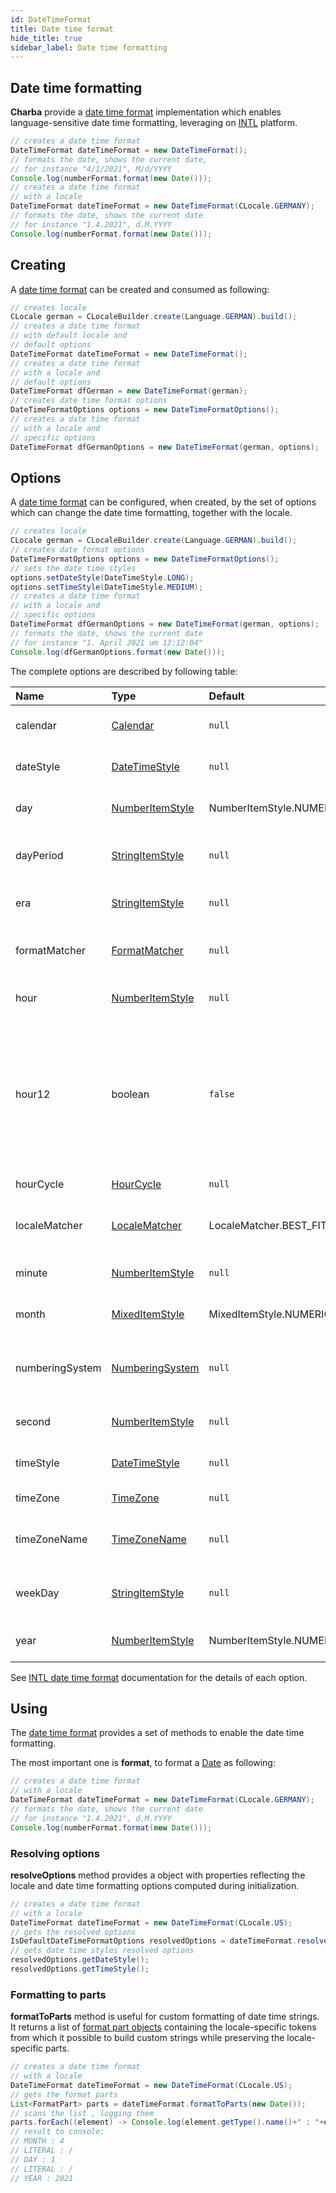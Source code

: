 ```yaml
---
id: DateTimeFormat
title: Date time format
hide_title: true
sidebar_label: Date time formatting
---
```

## Date time formatting

**Charba** provide a [date time format](https://pepstock-org.github.io/Charba/5.1/org/pepstock/charba/client/intl/DateTimeFormat.html) implementation which enables language-sensitive date time formatting, leveraging on [INTL](https://developer.mozilla.org/en-US/docs/Web/JavaScript/Reference/Global_Objects/Intl/DateTimeFormat) platform.

```java
// creates a date time format
DateTimeFormat dateTimeFormat = new DateTimeFormat();
// formats the date, shows the current date, 
// for instance "4/1/2021", M/d/YYYY
Console.log(numberFormat.format(new Date()));
// creates a date time format 
// with a locale
DateTimeFormat dateTimeFormat = new DateTimeFormat(CLocale.GERMANY);
// formats the date, shows the current date 
// for instance "1.4.2021", d.M.YYYY
Console.log(numberFormat.format(new Date()));
```

## Creating

A [date time format](https://pepstock-org.github.io/Charba/5.1/org/pepstock/charba/client/intl/DateTimeFormat.html) can be created and consumed as following: 

```java
// creates locale
CLocale german = CLocaleBuilder.create(Language.GERMAN).build();
// creates a date time format
// with default locale and
// default options
DateTimeFormat dateTimeFormat = new DateTimeFormat();
// creates a date time format
// with a locale and
// default options
DateTimeFormat dfGerman = new DateTimeFormat(german);
// creates date time format options
DateTimeFormatOptions options = new DateTimeFormatOptions();
// creates a date time format
// with a locale and
// specific options
DateTimeFormat dfGermanOptions = new DateTimeFormat(german, options);
```

## Options

A [date time format](https://pepstock-org.github.io/Charba/5.1/org/pepstock/charba/client/intl/DateTimeFormat.html) can be configured, when created, by the set of options which can change the date time formatting, together with the locale.

```java
// creates locale
CLocale german = CLocaleBuilder.create(Language.GERMAN).build();
// creates date format options
DateTimeFormatOptions options = new DateTimeFormatOptions();
// sets the date time styles
options.setDateStyle(DateTimeStyle.LONG);
options.setTimeStyle(DateTimeStyle.MEDIUM);
// creates a date time format
// with a locale and
// specific options
DateTimeFormat dfGermanOptions = new DateTimeFormat(german, options);
// formats the date, shows the current date 
// for instance "1. April 2021 um 12:12:04"
Console.log(dfGermanOptions.format(new Date()));
```

The complete options are described by following table:

| Name | Type | Default | Description
| :- | :- | :- | :-
| calendar | [Calendar](https://pepstock-org.github.io/Charba/5.1/org/pepstock/charba/client/intl/enums/Calendar.html) | `null` | The calendar to use for formatting.
| dateStyle | [DateTimeStyle](https://pepstock-org.github.io/Charba/5.1/org/pepstock/charba/client/intl/enums/DateTimeStyle.html) | `null` | The date style to use when formatting.
| day | [NumberItemStyle](https://pepstock-org.github.io/Charba/5.1/org/pepstock/charba/client/intl/enums/NumberItemStyle.html) | NumberItemStyle.NUMERIC | The representation of the day.
| dayPeriod | [StringItemStyle](https://pepstock-org.github.io/Charba/5.1/org/pepstock/charba/client/intl/enums/StringItemStyle.html) | `null` | The way day periods should be expressed.
| era | [StringItemStyle](https://pepstock-org.github.io/Charba/5.1/org/pepstock/charba/client/intl/enums/StringItemStyle.html) | `null` | The representation of the era.
| formatMatcher | [FormatMatcher](https://pepstock-org.github.io/Charba/5.1/org/pepstock/charba/client/intl/enums/FormatMatcher.html) | `null` | The format matching algorithm to use. 
| hour | [NumberItemStyle](https://pepstock-org.github.io/Charba/5.1/org/pepstock/charba/client/intl/enums/NumberItemStyle.html) | `null` | The representation of the hour. 
| hour12 | boolean | `false` | Whether to use 12-hour time (as opposed to 24-hour time).<br/> This option overrides the `hourCycle` option in case both are present.
| hourCycle | [HourCycle](https://pepstock-org.github.io/Charba/5.1/org/pepstock/charba/client/intl/enums/HourCycle.html) | `null` | The hour cycle to use.
| localeMatcher | [LocaleMatcher](https://pepstock-org.github.io/Charba/5.1/org/pepstock/charba/client/intl/enums/LocaleMatcher.html) | LocaleMatcher.BEST_FIT | The locale matching algorithm to use.
| minute | [NumberItemStyle](https://pepstock-org.github.io/Charba/5.1/org/pepstock/charba/client/intl/enums/NumberItemStyle.html) | `null` | The representation of the minute. 
| month | [MixedItemStyle](https://pepstock-org.github.io/Charba/5.1/org/pepstock/charba/client/intl/enums/MixedItemStyle.html) | MixedItemStyle.NUMERIC | The representation of the month.
| numberingSystem | [NumberingSystem](https://pepstock-org.github.io/Charba/5.1/org/pepstock/charba/client/intl/enums/NumberingSystem.html) | `null` | The numbering system to use for date time formatting. 
| second | [NumberItemStyle](https://pepstock-org.github.io/Charba/5.1/org/pepstock/charba/client/intl/enums/NumberItemStyle.html) | `null` | The representation of the second. 
| timeStyle | [DateTimeStyle](https://pepstock-org.github.io/Charba/5.1/org/pepstock/charba/client/intl/enums/DateTimeStyle.html) | `null` | The time style to use when formatting.
| timeZone | [TimeZone](https://pepstock-org.github.io/Charba/5.1/org/pepstock/charba/client/intl/enums/TimeZone.html) | `null` | The time zone to use.
| timeZoneName | [TimeZoneName](https://pepstock-org.github.io/Charba/5.1/org/pepstock/charba/client/intl/enums/TimeZoneName.html) | `null` | The representation of the time zone name. 
| weekDay | [StringItemStyle](https://pepstock-org.github.io/Charba/5.1/org/pepstock/charba/client/intl/enums/StringItemStyle.html) | `null` | The representation of the weekday.
| year | [NumberItemStyle](https://pepstock-org.github.io/Charba/5.1/org/pepstock/charba/client/intl/enums/NumberItemStyle.html) | NumberItemStyle.NUMERIC | The representation of the year.

See [INTL date time format](https://developer.mozilla.org/en-US/docs/Web/JavaScript/Reference/Global_Objects/Intl/DateTimeFormat/DateTimeFormat#parameters) documentation for the details of each option.

## Using

The [date time format](https://pepstock-org.github.io/Charba/5.1/org/pepstock/charba/client/intl/DateTimeFormat.html) provides a set of methods to enable the date time formatting.

The most important one is **format**, to format a [Date](https://docs.oracle.com/en/java/javase/11/docs/api/java.base/java/util/Date.html) as following:

```java
// creates a date time format 
// with a locale
DateTimeFormat dateTimeFormat = new DateTimeFormat(CLocale.GERMANY);
// formats the date, shows the current date 
// for instance "1.4.2021", d.M.YYYY
Console.log(numberFormat.format(new Date()));
```

### Resolving options

**resolveOptions** method provides a object with properties reflecting the locale and date time formatting options computed during initialization.

```java
// creates a date time format 
// with a locale
DateTimeFormat dateTimeFormat = new DateTimeFormat(CLocale.US);
// gets the resolved options
IsDefaultDateTimeFormatOptions resolvedOptions = dateTimeFormat.resolveOptions();
// gets date time styles resolved options
resolvedOptions.getDateStyle();
resolvedOptions.getTimeStyle();
```

### Formatting to parts

**formatToParts** method is useful for custom formatting of date time strings. It returns a list of [format part objects](https://pepstock-org.github.io/Charba/5.1/org/pepstock/charba/client/intl/FormatPart.html) containing the locale-specific tokens from which it possible to build custom strings while preserving the locale-specific parts.

```java
// creates a date time format 
// with a locale
DateTimeFormat dateTimeFormat = new DateTimeFormat(CLocale.US);
// gets the format parts
List<FormatPart> parts = dateTimeFormat.formatToParts(new Date());
// scans the list , logging them
parts.forEach((element) -> Console.log(element.getType().name()+" : "+element.getValue()));
// result to console:
// MONTH : 4
// LITERAL : /
// DAY : 1
// LITERAL : /
// YEAR : 2021
```
